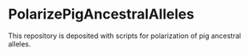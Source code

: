 # PolarizePigAncestralAlleles
This repository is deposited with scripts for polarization of pig ancestral alleles. 
